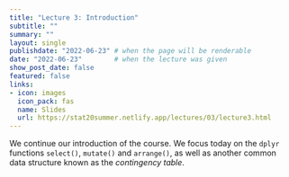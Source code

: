 ```yaml
---
title: "Lecture 3: Introduction"
subtitle: ""
summary: ""
layout: single
publishdate: "2022-06-23" # when the page will be renderable
date: "2022-06-23"        # when the lecture was given
show_post_date: false
featured: false
links:
- icon: images
  icon_pack: fas
  name: Slides
  url: https://stat20summer.netlify.app/lectures/03/lecture3.html
---
```


We continue our introduction of the course. We focus today on the `dplyr` functions `select()`, `mutate()` and `arrange()`, as well as another common data structure known as the *contingency table*.
